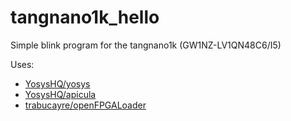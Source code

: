 # tangnano1k_hello
Simple blink program for the tangnano1k (GW1NZ-LV1QN48C6/I5)

Uses:
* [YosysHQ/yosys](https://github.com/YosysHQ/yosys)
* [YosysHQ/apicula](https://github.com/YosysHQ/apicula)
* [trabucayre/openFPGALoader](https://github.com/trabucayre/openFPGALoader)
